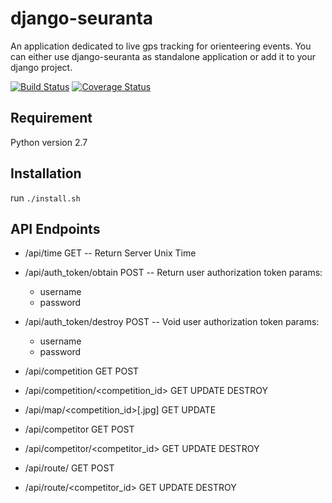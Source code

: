 django-seuranta
===============

An application dedicated to live gps tracking for orienteering events.
You can either use django-seuranta as standalone application or add it to
your django project.


[![Build Status](https://travis-ci.org/rphlo/django-seuranta.svg?branch=dev)](https://travis-ci.org/rphlo/django-seuranta)
[![Coverage Status](https://coveralls.io/repos/rphlo/django-seuranta/badge.svg?branch=dev)](https://coveralls.io/r/rphlo/django-seuranta?branch=dev)


Requirement
-----------

Python version 2.7


Installation
------------

run ```./install.sh```


API Endpoints
-------------

  * /api/time
   GET -- Return Server Unix Time

  * /api/auth_token/obtain
   POST -- Return user authorization token
   params:
    - username
    - password

  * /api/auth_token/destroy
   POST -- Void user authorization token
   params:
    - username
    - password

  * /api/competition
   GET
   POST

  * /api/competition/<competition_id>
   GET
   UPDATE
   DESTROY

  * /api/map/<competition_id>[.jpg]
   GET
   UPDATE

  * /api/competitor
   GET
   POST

  * /api/competitor/<competitor_id>
   GET
   UPDATE
   DESTROY

  * /api/route/
   GET
   POST

  * /api/route/<competitor_id>
   GET
   UPDATE
   DESTROY
